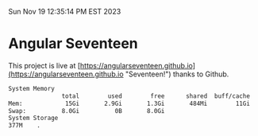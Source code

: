 Sun Nov 19 12:35:14 PM EST 2023

# Angular Seventeen


This project is live at [https://angularseventeen.github.io](https://angularseventeen.github.io "Seventeen!") thanks to Github.

```bash
System Memory
               total        used        free      shared  buff/cache   available
Mem:            15Gi       2.9Gi       1.3Gi       484Mi        11Gi        12Gi
Swap:          8.0Gi          0B       8.0Gi
System Storage
377M	.
```
